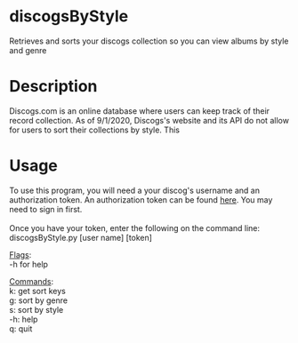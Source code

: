 # discogsByStyle
Retrieves and sorts your discogs collection so you can view albums by style and genre
# Description
Discogs.com is an online database where users can keep track of their record collection.
As of 9/1/2020, Discogs's website and its API do not allow for users to sort their collections by style.
This 
# Usage
To use this program, you will need a your discog's username and an authorization token.
An authorization token can be found <a href="https://www.discogs.com/settings/developers">here</a>.
You may need to sign in first.
<br>
<br>
Once you have your token, enter the following on the command line:
<br>
discogsByStyle.py [user name] [token]
<br>

<u>Flags</u>:<br>
-h for help

<u>Commands</u>:<br>
k: get sort keys<br>
g: sort by genre<br>
s: sort by style<br>
-h: help<br>
q: quit<br>
